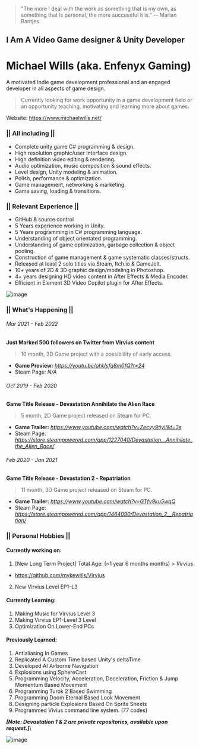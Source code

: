 > "The more I deal with the work as something that is my own, as something that is personal,
> the more successful it is." -- Marian Bantjes

## I Am A Video Game designer & Unity Developer
# Michael Wills (aka. Enfenyx Gaming)
A motivated Indie game development professional and an engaged developer in all aspects of game design.
> Currently looking for work opportunity in a game development field or an opportunity teaching, motivating and learning more about games.

Website: https://www.michaelwills.net/

### || All including ||
* Complete unity game C# programming & design. 
* High resolution graphic/user interface design.
* High definition video editing & rendering.
* Audio optimization, music composition & sound effects.
* Level design, Unity modeling & animation.
* Polish, performance & optimization.
* Game management, networking & marketing. 
* Game saving, loading & transitions. 
### || Relevant Experience ||
* GitHub & source control
* 5 Years experience working in Unity.
* 5 Years programming in C# programming language.
* Understanding of object orientated programming.
* Understanding of game optimization, garbage collection & object pooling.
* Construction of game management & game systematic classes/structs.
* Released at least 2 solo titles via Steam, Itch.io & GameJolt.
* 10+ years of 2D & 3D graphic design/modeling in Photoshop.
* 4+ years designing HD video content in After Effects & Media Encoder.
* Efficient in Element 3D Video Copilot plugin for After Effects.

![image](https://static.wixstatic.com/media/0e8e62_2025ec40691a4a0d9ef4fc8a044c7088~mv2.png)

### || What's Happening ||
###### Mar 2021 - Feb 2022
**Just Marked 500 followers on Twitter from Virvius content**
> 10 month, 3D Game project with a possiblility of early access.
* **Game Preview:** _https://youtu.be/ahUsfq8m0fQ?t=24_
* Steam Page: _N/A_

###### Oct 2019 - Feb 2020
**Game Title Release - Devastation Annihilate the Alien Race**
> 5 month, 2D Game project released on Steam for PC.
* **Game Trailer:** _https://www.youtube.com/watch?v=Zecvy9tiyiI&t=3s_
* Steam Page: _https://store.steampowered.com/app/1227040/Devastation__Annihilate_the_Alien_Race/_

###### Feb 2020 - Jan 2021
**Game Title Release - Devastation 2 - Repatriation**
> 11 month, 3D Game project released on Steam for PC.
* **Game Trailer:** _https://www.youtube.com/watch?v=GTfv9ku5wqQ_
* Steam Page: _https://store.steampowered.com/app/1464090/Devastation_2__Repatriation/_

### || Personal Hobbies ||
#### **Currently working on:**

1. [New Long Term Project] Total Age: (~1 year 6 months months) > _Virvius_
 * https://github.com/mykewills/Virvius
2. New Virvius Level EP1-L3 

#### **Currently Learning:**
1. Making Music for Virvius Level 3
2. Making Virvius EP1-Level 3 Level
3. Optimization On Lower-End PCs


#### **Previously Learned:**
1. Antialiasing In Games
2. Replicated A Custom Time based Unity's deltaTime
3. Developed AI Airborne Navigation 
4. Explosions using SphereCast
5. Programming Velocity, Acceleration, Deceleration, Friction & Jump Momentum Based Movement
6. Programming Turok 2 Based Swimming
7. Programming Doom Eternal Based Look Movement
8. Designing particle Explosions Based On Sprite Sheets
9. Programmed Vivius command line system. (77 codes)

_**[Note: Devastation 1 & 2 are private repositories, available upon request.]**_\

![image](https://i.imgur.com/fh8V9k1.gif)
                                                                                      
<!--
**MykeWills/MykeWills** is a ✨ _special_ ✨ repository because its `README.md` (this file) appears on your GitHub profile.

Here are some ideas to get you started:

- 🔭 I’m currently working on ...
- 🌱 I’m currently learning ...
- 👯 I’m looking to collaborate on ...
- 🤔 I’m looking for help with ...
- 💬 Ask me about ...
- 📫 How to reach me: ...
- 😄 Pronouns: ...
- ⚡ Fun fact: ...
-->
